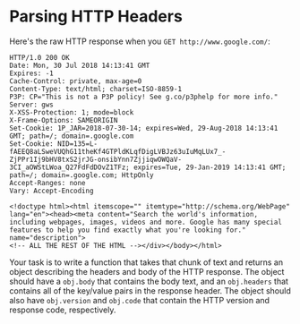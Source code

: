 # Parsing HTTP Headers

Here's the raw HTTP response when you `GET http://www.google.com/`:

```
HTTP/1.0 200 OK
Date: Mon, 30 Jul 2018 14:13:41 GMT
Expires: -1
Cache-Control: private, max-age=0
Content-Type: text/html; charset=ISO-8859-1
P3P: CP="This is not a P3P policy! See g.co/p3phelp for more info."
Server: gws
X-XSS-Protection: 1; mode=block
X-Frame-Options: SAMEORIGIN
Set-Cookie: 1P_JAR=2018-07-30-14; expires=Wed, 29-Aug-2018 14:13:41 GMT; path=/; domain=.google.com
Set-Cookie: NID=135=L-fAEEQ8aLSweVUQhG11theKf4GTPldKLqfDigLVBJz63uIuMqLUx7_-ZjPPr1Ij9bHV8txS2jrJG-onsibYnn7ZjjiqwOWQaV-3CI_aOWStLWoa_Q27FdFdDOvZ1TFz; expires=Tue, 29-Jan-2019 14:13:41 GMT; path=/; domain=.google.com; HttpOnly
Accept-Ranges: none
Vary: Accept-Encoding

<!doctype html><html itemscope="" itemtype="http://schema.org/WebPage" lang="en"><head><meta content="Search the world's information, including webpages, images, videos and more. Google has many special features to help you find exactly what you're looking for." name="description">
<!-- ALL THE REST OF THE HTML --></div></body></html>
```

Your task is to write a function that takes that chunk of text and returns an object describing the headers and body of the HTTP response. The object should have a `obj.body` that contains the body text, and an `obj.headers` that contains all of the key/value pairs in the response header. The object should also have `obj.version` and `obj.code` that contain the HTTP version and response code, respectively.